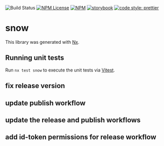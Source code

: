 ![Build Status](https://github.com/arctic-design/arctic-kit/actions/workflows/release.yml/badge.svg)
[![NPM License](https://img.shields.io/npm/l/@arctic-kit/snow)](https://github.com/arctic-design/arctic-kit/blob/main/LICENSE)
[![NPM](https://img.shields.io/npm/v/@arctic-kit/snow.svg)](https://www.npmjs.com/package/@arctic-kit/snow)
[![storybook](https://raw.githubusercontent.com/storybooks/brand/master/badge/badge-storybook.svg)](https://main--6698d2827829aaad6dc5d14f.chromatic.com)
[![code style: prettier](https://img.shields.io/badge/code_style-prettier-ff69b4.svg?style=flat-square)](https://github.com/prettier/prettier)

# snow

This library was generated with [Nx](https://nx.dev).

## Running unit tests

Run `nx test snow` to execute the unit tests via [Vitest](https://vitest.dev/).

## fix release version

## update publish workflow

## update the release and publish workflows

## add id-token permissions for release workflow
